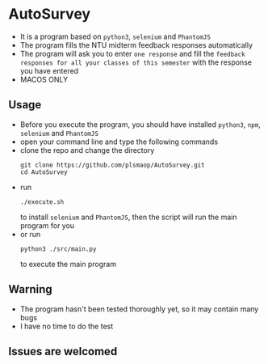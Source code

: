 # AutoSurvey
* It is a program based on `python3`, `selenium` and `PhantomJS`
* The program fills the NTU midterm feedback responses automatically
* The program will ask you to enter `one response` and fill the `feedback responses for all your classes of this semester` with the response you have entered
* MACOS ONLY
## Usage
* Before you execute the program, you should have installed `python3`, `npm`, `selenium` and `PhantomJS`
* open your command line and type the following commands
* clone the repo and change the directory
  ```
  git clone https://github.com/plsmaop/AutoSurvey.git
  cd AutoSurvey
  ```
* run
  ```
  ./execute.sh
  ```
  to install `selenium` and `PhantomJS`, then the script will run the main program for you
* or run 
  ```
  python3 ./src/main.py
  ```
  to execute the main program
## Warning
* The program hasn't been tested thoroughly yet, so it may contain many bugs
* I have no time to do the test

## Issues are welcomed
